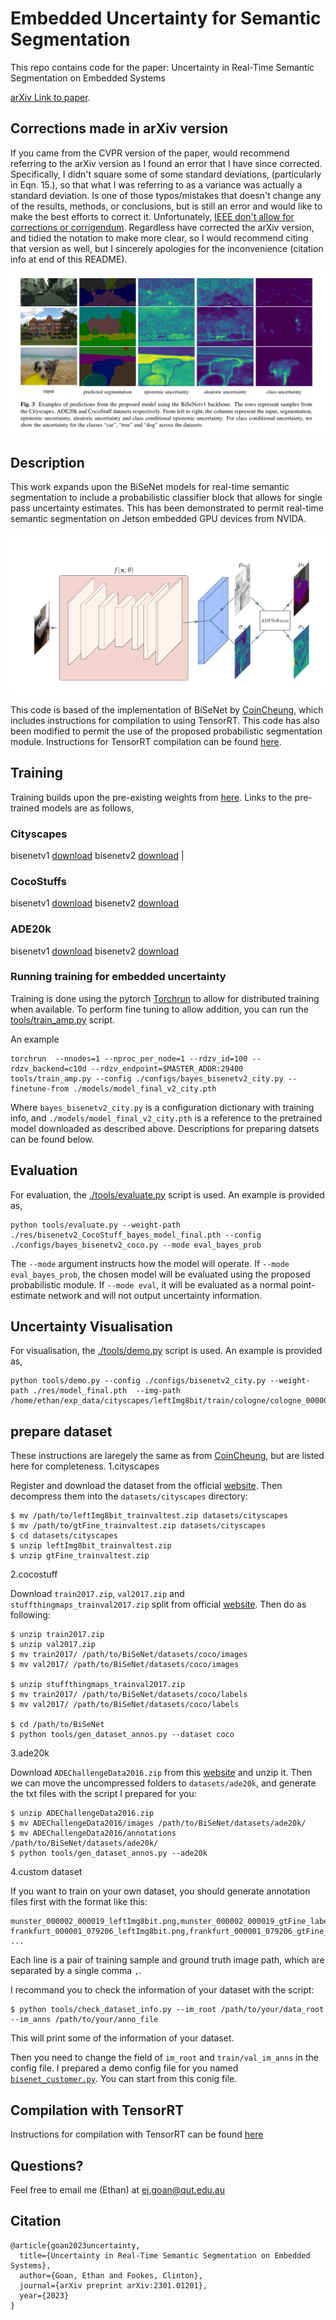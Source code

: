 # Embedded Uncertainty for Semantic Segmentation

This repo contains code for the paper: Uncertainty in Real-Time Semantic Segmentation on Embedded Systems 

[arXiv Link to paper](https://arxiv.org/abs/2301.01201). 

## Corrections made in arXiv version
If you came from the CVPR version of the paper, would recommend referring to the arXiv version as I found an error that I have since corrected. Specifically, I didn't square some of some standard deviations, (particularly in Eqn. 15.), so that what I was referring to as a variance was actually a standard deviation. Is one of those typos/mistakes that doesn't change any of the results, methods, or conclusions, but is still an error and would like to make the best efforts to correct it. Unfortunately, [IEEE don't allow for corrections or corrigendum](https://statmodeling.stat.columbia.edu/2020/12/10/ieees-refusal-to-issue-corrections/). Regardless have corrected the arXiv version, and tidied the notation to make more clear, so I would recommend citing that version as well, but I sincerely apologies for the inconvenience (citation info at end of this README). 

![example plots](assets/eu-seg-examples.png)


## Description

This work expands upon the BiSeNet models for real-time semantic segmentation to include a probabilistic classifier block that allows for single pass uncertainty estimates. This has been demonstrated to permit real-time semantic segmentation on Jetson embedded GPU devices from NVIDA.


![probabilistic model](assets/eu-seg-model.png)

This code is based of the implementation of BiSeNet by [CoinCheung](https://github.com/CoinCheung/BiSeNet), which includes instructions for compilation to using TensorRT. This code has also been modified to permit the use of the proposed probabilistic segmentation module. Instructions for TensorRT compilation can be found  [here](./tensorrt). 

## Training

Training builds upon the pre-existing weights from [here](https://github.com/CoinCheung/BiSeNet). Links to the pre-trained models are as follows,

### Cityscapes
bisenetv1 [download](https://github.com/CoinCheung/BiSeNet/releases/download/0.0.0/model_final_v1_city_new.pth)
bisenetv2  [download](https://github.com/CoinCheung/BiSeNet/releases/download/0.0.0/model_final_v2_city.pth) |

### CocoStuffs
bisenetv1 [download](https://github.com/CoinCheung/BiSeNet/releases/download/0.0.0/model_final_v1_coco_new.pth) 
bisenetv2  [download](https://github.com/CoinCheung/BiSeNet/releases/download/0.0.0/model_final_v2_coco.pth) 

### ADE20k
bisenetv1 [download](https://github.com/CoinCheung/BiSeNet/releases/download/0.0.0/model_final_v1_ade20k.pth)
bisenetv2 [download](https://github.com/CoinCheung/BiSeNet/releases/download/0.0.0/model_final_v2_ade20k.pth)


### Running training for embedded uncertainty

Training is done using the pytorch [Torchrun](https://pytorch.org/docs/stable/elastic/run.html) to allow for distributed training when available. To perform fine tuning to allow addition, you can run the [tools/train_amp.py](./tools/train_amp.py) script.

An example
``` shell
torchrun  --nnodes=1 --nproc_per_node=1 --rdzv_id=100 --rdzv_backend=c10d --rdzv_endpoint=$MASTER_ADDR:29400  tools/train_amp.py --config ./configs/bayes_bisenetv2_city.py --finetune-from ./models/model_final_v2_city.pth
```

Where `bayes_bisenetv2_city.py` is a configuration dictionary with training info, and `./models/model_final_v2_city.pth` is a reference to the pretrained model downloaded as described above. Descriptions for preparing datsets can be found below.


## Evaluation 

For evaluation, the [./tools/evaluate.py](./tools/evaluate.py) script is used. An example is provided as,

``` shell
python tools/evaluate.py --weight-path ./res/bisenetv2_CocoStuff_bayes_model_final.pth --config ./configs/bayes_bisenetv2_coco.py --mode eval_bayes_prob
```

The `--mode` argument instructs how the model will operate. If `--mode eval_bayes_prob`, the chosen model will be evaluated using the proposed probabilistic module. If `--mode eval`, it will be evaluated as a normal point-estimate network and will not output uncertainty information.

## Uncertainty Visualisation 


For visualisation, the [./tools/demo.py](./tools/demo.py) script is used. An example is provided as,

``` shell
python tools/demo.py --config ./configs/bisenetv2_city.py --weight-path ./res/model_final.pth  --img-path /home/ethan/exp_data/cityscapes/leftImg8bit/train/cologne/cologne_000000_000019_leftImg8bit.png 
```


## prepare dataset

These instructions are laregely the same as from  [CoinCheung](https://github.com/CoinCheung/BiSeNet), but are listed here for completeness.
1.cityscapes  

Register and download the dataset from the official [website](https://www.cityscapes-dataset.com/). Then decompress them into the `datasets/cityscapes` directory:  
```
$ mv /path/to/leftImg8bit_trainvaltest.zip datasets/cityscapes
$ mv /path/to/gtFine_trainvaltest.zip datasets/cityscapes
$ cd datasets/cityscapes
$ unzip leftImg8bit_trainvaltest.zip
$ unzip gtFine_trainvaltest.zip
```

2.cocostuff   

Download `train2017.zip`, `val2017.zip` and `stuffthingmaps_trainval2017.zip` split from official [website](https://cocodataset.org/#download). Then do as following:  
```
$ unzip train2017.zip
$ unzip val2017.zip
$ mv train2017/ /path/to/BiSeNet/datasets/coco/images
$ mv val2017/ /path/to/BiSeNet/datasets/coco/images

$ unzip stuffthingmaps_trainval2017.zip
$ mv train2017/ /path/to/BiSeNet/datasets/coco/labels
$ mv val2017/ /path/to/BiSeNet/datasets/coco/labels

$ cd /path/to/BiSeNet
$ python tools/gen_dataset_annos.py --dataset coco
```

3.ade20k

Download `ADEChallengeData2016.zip` from this [website](http://sceneparsing.csail.mit.edu/) and unzip it. Then we can move the uncompressed folders to `datasets/ade20k`, and generate the txt files with the script I prepared for you:  
```
$ unzip ADEChallengeData2016.zip
$ mv ADEChallengeData2016/images /path/to/BiSeNet/datasets/ade20k/
$ mv ADEChallengeData2016/annotations /path/to/BiSeNet/datasets/ade20k/
$ python tools/gen_dataset_annos.py --ade20k
```


4.custom dataset  

If you want to train on your own dataset, you should generate annotation files first with the format like this: 
```
munster_000002_000019_leftImg8bit.png,munster_000002_000019_gtFine_labelIds.png
frankfurt_000001_079206_leftImg8bit.png,frankfurt_000001_079206_gtFine_labelIds.png
...
```
Each line is a pair of training sample and ground truth image path, which are separated by a single comma `,`.   

I recommand you to check the information of your dataset with the script:  
```
$ python tools/check_dataset_info.py --im_root /path/to/your/data_root --im_anns /path/to/your/anno_file
```
This will print some of the information of your dataset.  

Then you need to change the field of `im_root` and `train/val_im_anns` in the config file. I prepared a demo config file for you named [`bisenet_customer.py`](./configs/bisenet_customer.py). You can start from this conig file.

## Compilation with TensorRT
Instructions for compilation with TensorRT can be found [here](./tensorrt/README.md)

## Questions?
Feel free to email me (Ethan) at ej.goan@qut.edu.au

## Citation

``` 
@article{goan2023uncertainty,
  title={Uncertainty in Real-Time Semantic Segmentation on Embedded Systems},
  author={Goan, Ethan and Fookes, Clinton},
  journal={arXiv preprint arXiv:2301.01201},
  year={2023}
}
```
